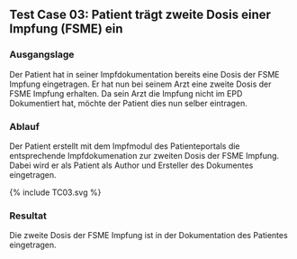 ## Test Case 03: Patient trägt zweite Dosis einer Impfung (FSME) ein

### Ausgangslage
Der Patient hat in seiner Impfdokumentation bereits eine Dosis der FSME Impfung eingetragen. Er hat nun bei seinem Arzt eine zweite Dosis der FSME Impfung erhalten. Da sein Arzt die Impfung nicht im EPD Dokumentiert hat, möchte der Patient dies nun selber eintragen. 

### Ablauf
Der Patient erstellt mit dem Impfmodul des Patienteportals die entsprechende Impfdokumenation zur zweiten Dosis der FSME Impfung. Dabei wird er als Patient als Author und Ersteller des Dokumentes eingetragen.
<div>{% include TC03.svg %}</div>

### Resultat
Die zweite Dosis der FSME Impfung ist in der Dokumentation des Patientes eingetragen.


